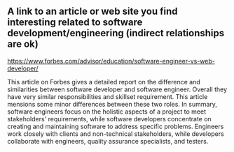 ## A link to an article or web site you find interesting related to software development/engineering (indirect relationships are ok) ##
https://www.forbes.com/advisor/education/software-engineer-vs-web-developer/

This article on Forbes gives a detailed report on the difference and similarities between software developer and software engineer. Overall they have very similar responsibilities and skillset requirement. This article mensions some minor differences between these two roles. In summary, software engineers focus on the holistic aspects of a project to meet stakeholders' requirements, while software developers concentrate on creating and maintaining software to address specific problems. Engineers work closely with clients and non-technical stakeholders, while developers collaborate with engineers, quality assurance specialists, and testers.